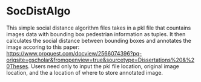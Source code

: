 # SocDistAlgo

This simple social distance algorithm files takes in a pkl file that countains images data with bounding box pedestrian information as tuples. It then calculates the social distance between bounding boxes and annotates the image accoring to this paper: https://www.proquest.com/docview/2566074396?pq-origsite=gscholar&fromopenview=true&sourcetype=Dissertations%20&%20Theses. Users need only to input the pkl file location, original image location, and the a location of where to store annotated image. 

